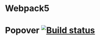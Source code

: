 # Webpack5

# Popover [![Build status](https://ci.appveyor.com/api/projects/status/hxbf7rwfgtx2lnqv?svg=true)](https://ci.appveyor.com/project/grinal82/popover)